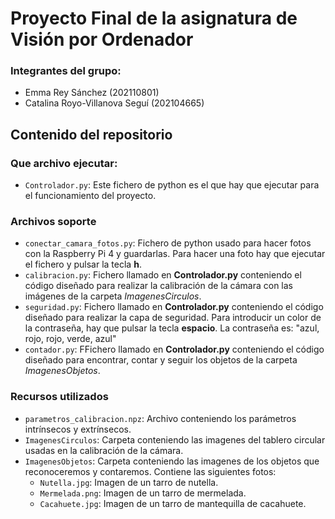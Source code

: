 # Proyecto Final de la asignatura de Visión por Ordenador
### Integrantes del grupo:
- Emma Rey Sánchez (202110801)
- Catalina Royo-Villanova Seguí (202104665)

## Contenido del repositorio
### Que archivo ejecutar:
- `Controlador.py`: Este fichero de python es el que hay que ejecutar para el funcionamiento del proyecto.
### Archivos soporte
- `conectar_camara_fotos.py`: Fichero de python usado para hacer fotos con la Raspberry Pi 4 y guardarlas. Para hacer una foto hay que ejecutar el fichero y pulsar la tecla **h**.
- `calibracion.py`: Fichero llamado en **Controlador.py** conteniendo el código diseñado para realizar la calibración de la cámara con las imágenes de la carpeta *ImagenesCirculos*.
- `seguridad.py`: Fichero llamado en **Controlador.py** conteniendo el código diseñado para realizar la capa de seguridad. Para introducir un color de la contraseña, hay que pulsar la tecla **espacio**. La contraseña es: "azul, rojo, rojo, verde, azul"
- `contador.py`: FFichero llamado en **Controlador.py** conteniendo el código diseñado para encontrar, contar y seguir los objetos de la carpeta *ImagenesObjetos*.
### Recursos utilizados
- `parametros_calibracion.npz`: Archivo conteniendo los parámetros intrínsecos y extrínsecos.
- `ImagenesCirculos`: Carpeta conteniendo las imagenes del tablero circular usadas en la calibración de la cámara.
- `ImagenesObjetos`: Carpeta conteniendo las imagenes de los objetos que reconoceremos y contaremos. Contiene las siguientes fotos:
  - `Nutella.jpg`: Imagen de un tarro de nutella.
  - `Mermelada.png`: Imagen de un tarro de mermelada.
  - `Cacahuete.jpg`: Imagen de un tarro de mantequilla de cacahuete.
